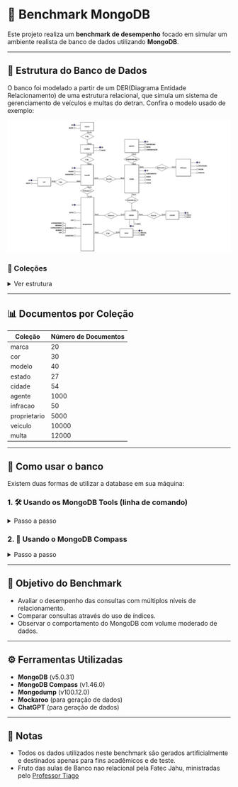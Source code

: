
# 🚀 Benchmark MongoDB

Este projeto realiza um **benchmark de desempenho** focado em simular um ambiente realista de banco de dados utilizando **MongoDB**.

---

## 📂 Estrutura do Banco de Dados

O banco foi modelado a partir de um DER(Diagrama Entidade Relacionamento) de uma estrutura relacional, que simula um sistema de gerenciamento de veículos e multas do detran. Confira o modelo usado de exemplo:

![DER Detran](src/der.png)

### 📁 Coleções

<details>
  <summary>Ver estrutura</summary>

- **marca**
  - `_id`
  - `nome`

- **cor**
  - `_id`
  - `nome`

- **modelo**
  - `_id`
  - `nome`
  - `marca_id`

- **estado**
  - `_id`
  - `sigla`
  - `nome`

- **cidade**
  - `_id`
  - `nome`
  - `estado_id`

- **agente**
  - `_id`
  - `matricula`
  - `nome`
  - `contratacao`

- **infracao**
  - `_id`
  - `descricao`
  - `valor`
  - `pontos`

- **proprietario**
  - `_id`
  - `nome`
  - `cidade_id`
  - `sexo`
  - `cpf`
  - `endereco`
    - `logradouro`
    - `numero`
    - `complemento`
    - `bairro`
    - `cep`

- **veiculo**
  - `_id`
  - `modelo_id`
  - `proprietario_id`
  - `cor_id`
  - `placa`
  - `cadastro`

- **multa**
  - `_id`
  - `agente_id`
  - `veiculo_id`
  - `cidade_id`
  - `infracao_id`
  - `lancamento`
  - `data_multa`
  - `hora`
  - `local_multa`
</details>

---

## 📊 Documentos por Coleção

| Coleção        | Número de Documentos |
|----------------|----------------------|
| marca          | 20                   |
| cor            | 30                   |
| modelo         | 40                   |
| estado         | 27                   |
| cidade         | 54                   |
| agente         | 1000                 |
| infracao       | 50                   |
| proprietario   | 5000                 |
| veiculo        | 10000                |
| multa          | 12000                |

---

## 💾 Como usar o banco

Existem duas formas de utilizar a database em sua máquina:

### 1. 🛠️ Usando os MongoDB Tools (linha de comando)

<details>
  <summary>Passo a passo</summary>

- Verifique se o MongoDB está instalado na sua máquina.
- Baixe e instale os **MongoDB Database Tools**
- No repositório, descompacte o arquivo `dump.zip`. Ele contém os dados de exemplo do banco.
- Depois disso, execute o comando abaixo no terminal para restaurar os dados no MongoDB:

```bash
mongorestore --db detran ./dump
```

O comando acima irá inserir todos os dados do dump automaticamente no banco especificado.

</details>

### 2. 🧭 Usando o MongoDB Compass 

<details> 
<summary>Passo a passo</summary>

1. Abra o MongoDB Compass e clique em **"Create Database"**.
2. Dê um nome ao banco de dados.
3. No repositório, descompacte o arquivo `data.zip`. Dentro dele você encontrará:
   - Um arquivo `colecoes.txt` com os nomes das coleções que precisam ser criadas.
   - Arquivos `.json` com os dados de cada coleção (ex: `cor.json`).

4. Crie manualmente cada coleção:
   - No Compass, clique em **"Create Collection"**.
   - Use os nomes presentes no arquivo `colecoes.txt`.

5. Para importar os dados:
   - Acesse a coleção desejada (ex: `cor`).
   - Clique em **"Add Data" → "Import JSON"**.
   - Selecione o arquivo correspondente (`cor.json`, por exemplo) dentro da pasta extraída do `data.zip`.

</details>

---

## 🧪 Objetivo do Benchmark

- Avaliar o desempenho das consultas com múltiplos níveis de relacionamento.
- Comparar consultas através do uso de índices.
- Observar o comportamento do MongoDB com volume moderado de dados.

---

## ⚙️ Ferramentas Utilizadas

- **MongoDB** (v5.0.31)
- **MongoDB Compass** (v1.46.0)
- **Mongodump** (v100.12.0)
- **Mockaroo** (para geração de dados)
- **ChatGPT** (para geração de dados)

---

## 📌 Notas

- Todos os dados utilizados neste benchmark são gerados artificialmente e destinados apenas para fins acadêmicos e de teste.
- Fruto das aulas de Banco nao relacional pela Fatec Jahu, ministradas pelo [Professor Tiago](https://github.com/tiagotas)